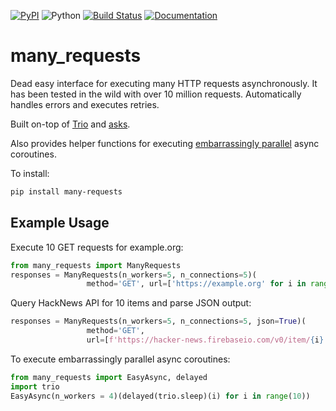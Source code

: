 [![PyPI](https://img.shields.io/pypi/v/dataclassframe)](https://pypi.org/project/many_requests/)
![Python](https://img.shields.io/badge/python-3.6%20%7C%203.7%20%7C%203.8%20%7C%203.9-blue)
[![Build Status](https://travis-ci.com/joshlk/many_requests.svg?branch=main)](https://travis-ci.com/joshlk/many_requests)
[![Documentation](https://readthedocs.org/projects/pip/badge/?version=latest&style=flat)](https://joshlk.github.io/many_requests)

# many_requests

Dead easy interface for executing many HTTP requests asynchronously.
It has been tested in the wild with over 10 million requests.
Automatically handles errors and executes retries.

Built on-top of [Trio](https://github.com/python-trio/trio) and [asks](https://github.com/theelous3/asks).

Also provides helper functions for executing [embarrassingly parallel](https://en.wikipedia.org/wiki/Embarrassingly_parallel) async coroutines.

To install:

```bash
pip install many-requests
```

## Example Usage

Execute 10 GET requests for example.org:

```python
from many_requests import ManyRequests
responses = ManyRequests(n_workers=5, n_connections=5)(
                 method='GET', url=['https://example.org' for i in range(10)])
```

Query HackNews API for 10 items and parse JSON output:

```python
responses = ManyRequests(n_workers=5, n_connections=5, json=True)(
                 method='GET',
                 url=[f'https://hacker-news.firebaseio.com/v0/item/{i}.json?print=pretty' for i in range(10)])
```

To execute embarrassingly parallel async coroutines:

```python
from many_requests import EasyAsync, delayed
import trio
EasyAsync(n_workers = 4)(delayed(trio.sleep)(i) for i in range(10))
```